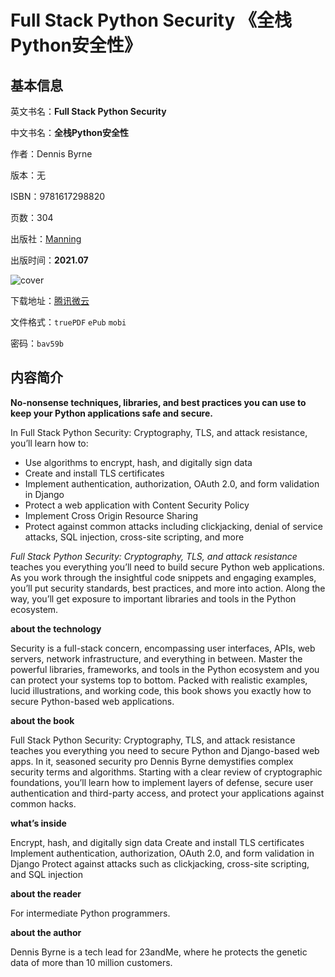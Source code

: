 # Full Stack Python Security 《全栈Python安全性》

## 基本信息

英文书名：**Full Stack Python Security**

中文书名：**全栈Python安全性**

作者：Dennis Byrne

版本：无

ISBN：9781617298820

页数：304

出版社：[Manning](https://www.manning.com/books/full-stack-python-security)

出版时间：**2021.07**

<img :src="$withBase('/images/full_stack_python_security.jpg')" alt="cover">

下载地址：[腾讯微云](https://share.weiyun.com/KFOzfcwN)

文件格式：`truePDF` `ePub` `mobi`

密码：`bav59b`

## 内容简介

**No-nonsense techniques, libraries, and best practices you can use to keep your Python applications safe and secure.**

In Full Stack Python Security: Cryptography, TLS, and attack resistance, you’ll learn how to:

- Use algorithms to encrypt, hash, and digitally sign data
- Create and install TLS certificates
- Implement authentication, authorization, OAuth 2.0, and form validation in Django
- Protect a web application with Content Security Policy
- Implement Cross Origin Resource Sharing
- Protect against common attacks including clickjacking, denial of service attacks, SQL injection, cross-site scripting, and more

*Full Stack Python Security: Cryptography, TLS, and attack resistance* teaches you everything you’ll need to build secure Python web applications. As you work through the insightful code snippets and engaging examples, you’ll put security standards, best practices, and more into action. Along the way, you’ll get exposure to important libraries and tools in the Python ecosystem.

**about the technology**

Security is a full-stack concern, encompassing user interfaces, APIs, web servers, network infrastructure, and everything in between. Master the powerful libraries, frameworks, and tools in the Python ecosystem and you can protect your systems top to bottom. Packed with realistic examples, lucid illustrations, and working code, this book shows you exactly how to secure Python-based web applications.

**about the book**

Full Stack Python Security: Cryptography, TLS, and attack resistance teaches you everything you need to secure Python and Django-based web apps. In it, seasoned security pro Dennis Byrne demystifies complex security terms and algorithms. Starting with a clear review of cryptographic foundations, you’ll learn how to implement layers of defense, secure user authentication and third-party access, and protect your applications against common hacks.

**what’s inside**

Encrypt, hash, and digitally sign data
Create and install TLS certificates
Implement authentication, authorization, OAuth 2.0, and form validation in Django
Protect against attacks such as clickjacking, cross-site scripting, and SQL injection

**about the reader**

For intermediate Python programmers.

**about the author**

Dennis Byrne is a tech lead for 23andMe, where he protects the genetic data of more than 10 million customers.